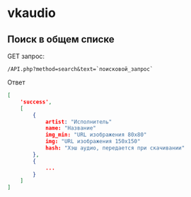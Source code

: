 # vkaudio
## Поиск в общем списке
GET запрос:
```
/API.php?method=search&text=`поисковой_запрос`
```
Ответ
```json
[
    'success',
    [
        {
            artist: "Исполнитель"
            name: "Название"
            img_min: "URL изображения 80х80"
            img: "URL изображения 150х150"
            hash: "Хэш аудио, передается при скачивании"
        },
        {
            ...
        }
    ]
]
```
